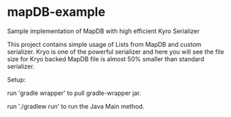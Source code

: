 # mapDB-example
Sample implementation of MapDB with high efficient Kyro Serializer

This project contains simple usage of Lists from MapDB and custom serializer. Kryo is one of the powerful serializer and here you will see the file size for Kryo backed MapDB file is almost 50% smaller than standard serializer.

Setup:

run 'gradle wrapper' to pull gradle-wrapper jar.

run './gradlew run' to run the Java Main method.
